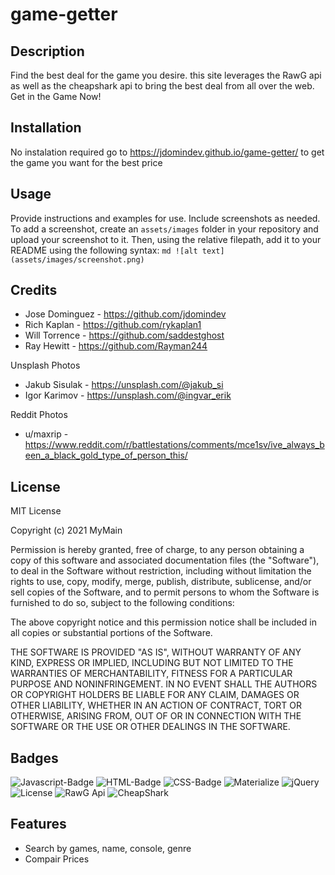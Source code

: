 # game-getter


## Description
 Find the best deal for the game you desire. this site leverages the RawG api as well as the cheapshark api to bring the best deal from all over the web. Get in the Game Now!


## Installation
No instalation required go to https://jdomindev.github.io/game-getter/ to get the game you want for the best price

## Usage
Provide instructions and examples for use. Include screenshots as needed.
To add a screenshot, create an `assets/images` folder in your repository and upload your screenshot to it. Then, using the relative filepath, add it to your README using the following syntax:
    ```md
    ![alt text](assets/images/screenshot.png)
    ```
## Credits
- Jose Dominguez - https://github.com/jdomindev
- Rich Kaplan - https://github.com/rykaplan1
- Will Torrence - https://github.com/saddestghost
- Ray Hewitt - https://github.com/Rayman244

Unsplash Photos
 - Jakub Sisulak - https://unsplash.com/@jakub_si
 - Igor Karimov - https://unsplash.com/@ingvar_erik

Reddit Photos
 - u/maxrip - https://www.reddit.com/r/battlestations/comments/mce1sv/ive_always_been_a_black_gold_type_of_person_this/

## License
MIT License

Copyright (c) 2021 MyMain

Permission is hereby granted, free of charge, to any person obtaining a copy
of this software and associated documentation files (the "Software"), to deal
in the Software without restriction, including without limitation the rights
to use, copy, modify, merge, publish, distribute, sublicense, and/or sell
copies of the Software, and to permit persons to whom the Software is
furnished to do so, subject to the following conditions:

The above copyright notice and this permission notice shall be included in all
copies or substantial portions of the Software.

THE SOFTWARE IS PROVIDED "AS IS", WITHOUT WARRANTY OF ANY KIND, EXPRESS OR
IMPLIED, INCLUDING BUT NOT LIMITED TO THE WARRANTIES OF MERCHANTABILITY,
FITNESS FOR A PARTICULAR PURPOSE AND NONINFRINGEMENT. IN NO EVENT SHALL THE
AUTHORS OR COPYRIGHT HOLDERS BE LIABLE FOR ANY CLAIM, DAMAGES OR OTHER
LIABILITY, WHETHER IN AN ACTION OF CONTRACT, TORT OR OTHERWISE, ARISING FROM,
OUT OF OR IN CONNECTION WITH THE SOFTWARE OR THE USE OR OTHER DEALINGS IN THE
SOFTWARE.

## Badges
![Javascript-Badge](https://img.shields.io/badge/Code-Javascript-yellow)
![HTML-Badge](https://img.shields.io/badge/Code-HTML-%23DA391E)
![CSS-Badge](https://img.shields.io/badge/Code-CSS-blue)
![Materialize](https://img.shields.io/badge/Code-Materialize-green)
![jQuery](https://img.shields.io/badge/Code-jQuery-blue)
![License](https://img.shields.io/badge/license-MIT-lightgrey)
![RawG Api](https://img.shields.io/badge/API-RawG-purple)
![CheapShark](https://img.shields.io/badge/API-MIT-purple)
## Features
 - Search by games, name, console, genre 
 - Compair Prices


